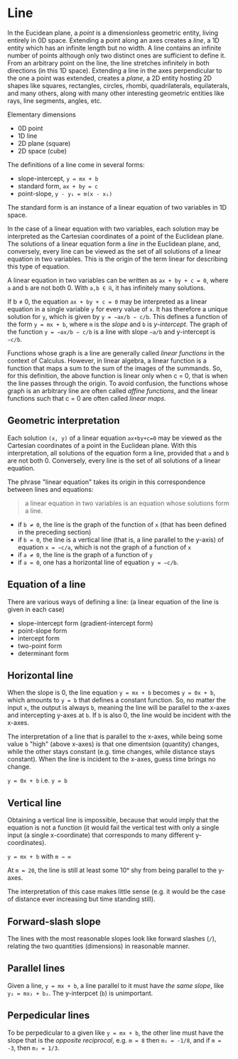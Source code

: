 # Line

In the Eucidean plane, a *point* is a dimensionless geometric entity, living entirely in 0D space. Extending a point along an axes creates a *line*, a 1D entity which has an infinite length but no width. A line contains an infinite number of points although only two distinct ones are sufficient to define it. From an arbitrary point on the line, the line stretches infinitely in both directions (in this 1D space). Extending a line in the axes perpendicular to the one a point was extended, creates a *plane*, a 2D entity hosting 2D shapes like squares, rectangles, circles, rhombi, quadrilaterals, equilaterals, and many others, along with many other interesting geometric entities like rays, line segments, angles, etc.

Elementary dimensions
- 0D point
- 1D line
- 2D plane (square)
- 2D space (cube)

The definitions of a line come in several forms:
- slope-intercept, `y = mx + b`
- standard form, `ax + by = c`
- point-slope, `y - y₁ = m(x - x₁)`

The standard form is an instance of a linear equation of two variables in 1D space.


In the case of a linear equation with two variables, each solution may be interpreted as the Cartesian coordinates of a point of the Euclidean plane. The solutions of a linear equation form a *line* in the Euclidean plane, and, conversely, every line can be viewed as the set of all solutions of a linear equation in two variables. This is the origin of the term linear for describing this type of equation.

A linear equation in two variables can be written as `ax + by + c = 0`, where `a` and `b` are not both 0. With `a,b ∈ ℝ`, it has infinitely many solutions.

If b ≠ 0, the equation `ax + by + c = 0` may be interpreted as a linear equation in a single variable `y` for every value of `x`. It has therefore a unique solution for `y`, which is given by `y = −ax/b − c/b`. This defines a function of the form `y = mx + b`, where `m` is the *slope* and `b` is *y-intercept*. The graph of the function `y = −ax/b − c/b` is a line with slope `−a/b` and y-intercept is `−c/b`.

Functions whose graph is a line are generally called *linear functions* in the context of Calculus. However, in linear algebra, a linear function is a function that maps a sum to the sum of the images of the summands. So, for this definition, the above function is linear only when c = 0, that is when the line passes through the origin. To avoid confusion, the functions whose graph is an arbitrary line are often called *affine functions*, and the linear functions such that c = 0 are often called *linear maps*.

## Geometric interpretation

Each solution `(x, y)` of a linear equation `ax+by+c=0` may be viewed as the Cartesian coordinates of a point in the Euclidean plane. With this interpretation, all solutions of the equation form a line, provided that `a` and `b` are not both 0. Conversely, every line is the set of all solutions of a linear equation.

The phrase "linear equation" takes its origin 
in this correspondence between lines and equations: 
>a linear equation in two variables is an equation whose solutions form a line.

* if `b ≠ 0`, the line is the graph of the function of `x` 
  (that has been defined in the preceding section)
* if `b = 0`, the line is a vertical line (that is, a line parallel to the y-axis) of equation `x = −c/a`, which is not the graph of a function of `x`
* if `a ≠ 0`, the line is the graph of a function of `y`
* if `a = 0`, one has a horizontal line of equation `y = −c/b`.

## Equation of a line

There are various ways of defining a line:
(a linear equation of the line is given in each case)
- slope-intercept form (gradient-intercept form)
- point-slope form
- intercept form
- two-point form
- determinant form


## Horizontal line

When the slope is 0, the line equation `y = mx + b` becomes `y = 0x + b`, which amounts to `y = b` that defines a constant function. So, no matter the input `x`, the output is always `b`, meaning the line will be parallel to the x-axes and intercepting y-axes at `b`. If `b` is also 0, the line would be incident with the x-axes.

The interpretation of a line that is parallel to the x-axes, while being some value `b` "high" (above x-axes) is that one dimentsion (quantity) changes, while the other stays constant (e.g. time changes, while distance stays constant). When the line is incident to the x-axes, guess time brings no change.

`y = 0x + b` i.e. `y = b`

## Vertical line

Obtaining a vertical line is impossible, because that would imply that the equation is not a function (it would fail the vertical test with only a single input (a single x-coordinate) that corresponds to many different y-coordinates).

`y = mx + b` with `m → ∞`

At `m = 20`, the line is still at least some 10ᵒ shy from being parallel to the y-axes.

The interpretation of this case makes little sense (e.g. it would be the case of distance ever increasing but time standing still).

## Forward-slash slope

The lines with the most reasonable slopes look like forward slashes (`/`), relating the two quantities (dimensions) in reasonable manner.


## Parallel lines

Given a line, `y = mx + b`, a line parallel to it must have *the same slope*, like `y₂ = mx₂ + b₂`. The y-interpcet (`b`) is unimportant.

## Perpedicular lines

To be perpedicular to a given like `y = mx + b`, the other line must have the slope that is the *opposite reciprocal*, e.g. `m = 8` then `m₂ = -1/8`, and if `m = -3`, then `m₂ = 1/3`.
